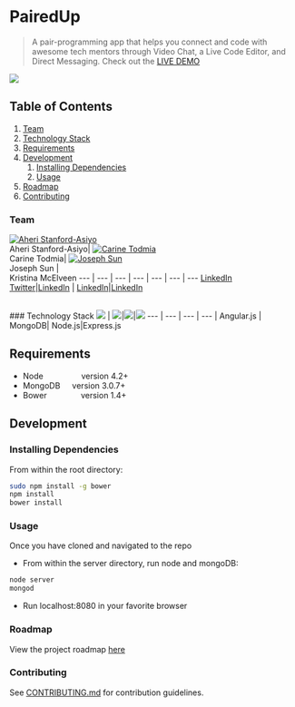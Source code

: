 # PairedUp
> A pair-programming app that helps you connect and code with awesome tech mentors through Video Chat, a Live Code Editor, and Direct Messaging. Check out the [LIVE DEMO](http://paired-up.herokuapp.com/#/login)

<img src="http://carinetodmia.com/wp-content/uploads/2016/01/pairupscreen.jpg">

## Table of Contents

1. [Team](#team)
1. [Technology Stack](#technology-stack)
1. [Requirements](#requirements)
1. [Development](#development)
    1. [Installing Dependencies](#installing-dependencies)
    1. [Usage](#usage)
1. [Roadmap](#roadmap)
1. [Contributing](#contributing)


### Team
[![Aheri Stanford-Asiyo](https://avatars0.githubusercontent.com/u/10456737?v=3&s=70)](https://github.com/DhiMalo) <br>Aheri Stanford-Asiyo| [![Carine Todmia](https://avatars0.githubusercontent.com/u/9440923?v=3&s=70)](https://github.com/ctodmia) <br>Carine Todmia| [![Joseph Sun](https://avatars3.githubusercontent.com/u/11227083?v=3&s=70)](https://github.com/JosephSun)<br>Joseph Sun |<br> Kristina McElveen
--- | --- | --- | --- | --- | --- | ---
[LinkedIn](https://www.linkedin.com/in/aheri)<br>[Twitter](https://twitter.com/aherisan)|[LinkedIn](https://www.linkedin.com/in/carinetodmia) | [LinkedIn](https://www.linkedin.com/in/josephsun4)|[LinkedIn](https://www.linkedin.com/in/kristina-mcelveen-98b219108)

<br>
### Technology Stack
<img src="http://i.imgur.com/dktBkgD.png"> |  <img src="http://i.imgur.com/P5hKmWx.png">|<img src="http://i.imgur.com/hi6gCzf.png">|<img src="http://i.imgur.com/jK9PTgu.png">
--- | --- | --- | --- |
Angular.js | MongoDB| Node.js|Express.js


## Requirements

- Node    &ensp;&ensp;&ensp;&ensp;&ensp;&ensp;&ensp;&ensp;&ensp;version 4.2+
- MongoDB&ensp;&ensp;&ensp;version 3.0.7+
- Bower   &ensp;&ensp;&ensp;&ensp;&ensp;&ensp;&ensp;&ensp;version 1.4+

## Development

### Installing Dependencies

From within the root directory:

```sh
sudo npm install -g bower
npm install
bower install
```

### Usage

Once you have cloned and navigated to the repo
- From within the server directory, run node and mongoDB:

```sh
node server
mongod
```

-  Run localhost:8080 in your favorite browser
 
### Roadmap

View the project roadmap [here](LINK_TO_PROJECT_ISSUES)

### Contributing

See [CONTRIBUTING.md](CONTRIBUTING.md) for contribution guidelines.

